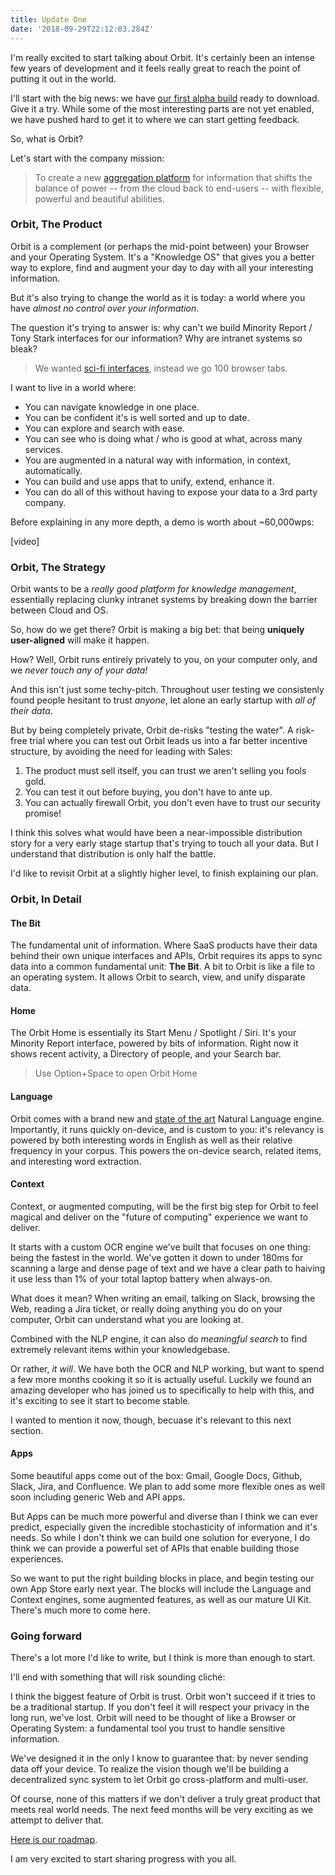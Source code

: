 ```yaml
---
title: Update One
date: '2018-09-29T22:12:03.284Z'
---
```


I'm really excited to start talking about Orbit. It's certainly been an intense few years of development and it feels really great to reach the point of putting it out in the world.

I'll start with the big news: we have [our first alpha build]() ready to download. Give it a try. While some of the most interesting parts are not yet enabled, we have pushed hard to get it to where we can start getting feedback.

So, what is Orbit?

Let's start with the company mission:

> To create a new [aggregation platform](https://stratechery.com/2017/defining-aggregators/) for information that shifts the balance of power -- from the cloud back to end-users -- with flexible, powerful and beautiful abilities.

### Orbit, The Product

Orbit is a complement (or perhaps the mid-point between) your Browser and your Operating System. It's a "Knowledge OS" that gives you a better way to explore, find and augment your day to day with all your interesting information.

But it's also trying to change the world as it is today: a world where you have _almost no control over your information_.

The question it's trying to answer is: why can't we build Minority Report / Tony Stark interfaces for our information? Why are intranet systems so bleak?

> We wanted [sci-fi interfaces](https://www.youtube.com/watch?v=PJqbivkm0Ms), instead we go 100 browser tabs.

I want to live in a world where:

- You can navigate knowledge in one place.
- You can be confident it's is well sorted and up to date.
- You can explore and search with ease.
- You can see who is doing what / who is good at what, across many services.
- You are augmented in a natural way with information, in context, automatically.
- You can build and use apps that to unify, extend, enhance it.
- You can do all of this without having to expose your data to a 3rd party company.

Before explaining in any more depth, a demo is worth about ~60,000wps:

[video]

### Orbit, The Strategy

Orbit wants to be a _really good platform for knowledge management_, essentially replacing clunky intranet systems by breaking down the barrier between Cloud and OS.

So, how do we get there? Orbit is making a big bet: that being **uniquely user-aligned** will make it happen.

How? Well, Orbit runs entirely privately to you, on your computer only, and we _never touch any of your data!_

And this isn't just some techy-pitch. Throughout user testing we consistenly found people hesitant to trust _anyone_, let alone an early startup with _all of their data_.

But by being completely private, Orbit de-risks "testing the water". A risk-free trial where you can test out Orbit leads us into a far better incentive structure, by avoiding the need for leading with Sales:

1. The product must sell itself, you can trust we aren't selling you fools gold.
2. You can test it out before buying, you don't have to ante up.
3. You can actually firewall Orbit, you don't even have to trust our security promise!

I think this solves what would have been a near-impossible distribution story for a very early stage startup that's trying to touch all your data. But I understand that distribution is only half the battle.

I'd like to revisit Orbit at a slightly higher level, to finish explaining our plan.

### Orbit, In Detail

#### The Bit

The fundamental unit of information. Where SaaS products have their data behind their own unique interfaces and APIs, Orbit requires its apps to sync data into a common fundamental unit: **The Bit**. A bit to Orbit is like a file to an operating system. It allows Orbit to search, view, and unify disparate data.

#### Home

The Orbit Home is essentially its Start Menu / Spotlight / Siri. It's your Minority Report interface, powered by bits of information. Right now it shows recent activity, a Directory of people, and your Search bar.

> Use Option+Space to open Orbit Home

#### Language

Orbit comes with a brand new and [state of the art](https://arxiv.org/pdf/1803.08493.pdf) Natural Language engine. Importantly, it runs quickly on-device, and is custom to you: it's relevancy is powered by both interesting words in English as well as their relative frequency in your corpus. This powers the on-device search, related items, and interesting word extraction.

#### Context

Context, or augmented computing, will be the first big step for Orbit to feel magical and deliver on the "future of computing" experience we want to deliver.

It starts with a custom OCR engine we've built that focuses on one thing: being the fastest in the world. We've gotten it down to under 180ms for scanning a large and dense page of text and we have a clear path to haiving it use less than 1% of your total laptop battery when always-on.

What does it mean? When writing an email, talking on Slack, browsing the Web, reading a Jira ticket, or really doing anything you do on your computer, Orbit can understand what you are looking at.

Combined with the NLP engine, it can also do _meaningful search_ to find extremely relevant items within your knowledgebase.

Or rather, _it will_. We have both the OCR and NLP working, but want to spend a few more months cooking it so it is actually useful. Luckily we found an amazing developer who has joined us to specifically to help with this, and it's exciting to see it start to become stable.

I wanted to mention it now, though, becuase it's relevant to this next section.

#### Apps

Some beautiful apps come out of the box: Gmail, Google Docs, Github, Slack, Jira, and Confluence. We plan to add some more flexible ones as well soon including generic Web and API apps.

But Apps can be much more powerful and diverse than I think we can ever predict, especially given the incredible stochasticity of information and it's needs. So while I don't think we can build one solution for everyone, I do think we can provide a powerful set of APIs that enable building those experiences.

So we want to put the right building blocks in place, and begin testing our own App Store early next year. The blocks will include the Language and Context engines, some augmented features, as well as our mature UI Kit. There's much more to come here.

### Going forward

There's a lot more I'd like to write, but I think is more than enough to start.

I'll end with something that will risk sounding cliché:

I think the biggest feature of Orbit is trust. Orbit won't succeed if it tries to be a traditional startup. If you don't feel it will respect your privacy in the long run, we've lost. Orbit will need to be thought of like a Browser or Operating System: a fundamental tool you trust to handle sensitive information.

We've designed it in the only I know to guarantee that: by never sending data off your device. To realize the vision though we'll be building a decentralized sync system to let Orbit go cross-platform and multi-user.

Of course, none of this matters if we don't deliver a truly great product that meets real world needs. The next feed months will be very exciting as we attempt to deliver that.

[Here is our roadmap]().

I am very excited to start sharing progress with you all.

<br />
